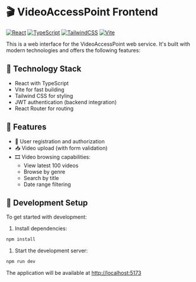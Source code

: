 # 🎬 VideoAccessPoint Frontend

[![React](https://img.shields.io/badge/React-20232A?style=for-the-badge&logo=react&logoColor=61DAFB&labelColor=0a0a0a)](https://reactjs.org/)
[![TypeScript](https://img.shields.io/badge/TypeScript-3178C6?style=for-the-badge&logo=typescript&logoColor=white&labelColor=0a0a0a)](https://www.typescriptlang.org/)
[![TailwindCSS](https://img.shields.io/badge/TailwindCSS-06B6D4?style=for-the-badge&logo=tailwindcss&logoColor=white&labelColor=0a0a0a)](https://tailwindcss.com/)
[![Vite](https://img.shields.io/badge/Vite-646CFF?style=for-the-badge&logo=vite&logoColor=white&labelColor=0a0a0a)](https://vitejs.dev/)

This is a web interface for the VideoAccessPoint web service. It's built with modern technologies and offers the following features:
## 🧱 Technology Stack

- React with TypeScript
- Vite for fast building
- Tailwind CSS for styling
- JWT authentication (backend integration)
- React Router for routing

## 📌 Features

- 🔐 User registration and authorization
- 📥 Video upload (with form validation)
- 🎞 Video browsing capabilities:
    - View latest 100 videos
    - Browse by genre
    - Search by title
    - Date range filtering

## 🚀 Development Setup

To get started with development:
1. Install dependencies:
``` bash
npm install
```
1. Start the development server:
``` bash
npm run dev
```
The application will be available at [http://localhost:5173](http://localhost:5173)
